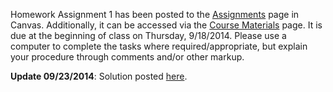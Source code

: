 <!--
.. title: Assignment 1 Posted
.. slug: assignment-1-posted
.. date: 2014-09-09 13:54:20 UTC-05:00
.. tags: 
.. link: 
-->

Homework Assignment 1 has been posted to the [Assignments](https://utexas.instructure.com/courses/1119539/assignments/3446288) page in Canvas.  Additionally, it can be accessed via the [Course Materials](/course-mat/) page.  It is due at the beginning of class on Thursday, 9/18/2014.  Please use a computer to complete the tasks where required/appropriate, but explain your procedure through comments and/or other markup.

**Update 09/23/2014**: Solution posted [here](http://nbviewer.ipython.org/github/johntfoster/PGE383-AdvGeomechanics/blob/master/files/assignment1_solution.ipynb).
